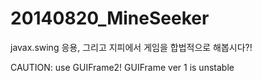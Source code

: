 # 20140820_MineSeeker
javax.swing 응용, 그리고 지피에서 게임을 합법적으로 해봅시다?!

CAUTION: use GUIFrame2! GUIFrame ver 1 is unstable
